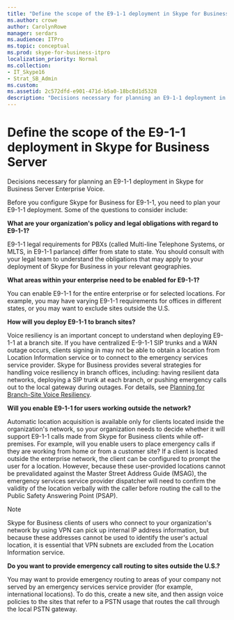 ```yaml
---
title: "Define the scope of the E9-1-1 deployment in Skype for Business Server"
ms.author: crowe
author: CarolynRowe
manager: serdars
ms.audience: ITPro
ms.topic: conceptual
ms.prod: skype-for-business-itpro
localization_priority: Normal
ms.collection:
- IT_Skype16
- Strat_SB_Admin
ms.custom:
ms.assetid: 2c572dfd-e901-471d-b5a0-18bc8d1d5328
description: "Decisions necessary for planning an E9-1-1 deployment in Skype for Business Server Enterprise Voice."
---
```


# Define the scope of the E9-1-1 deployment in Skype for Business Server

Decisions necessary for planning an E9-1-1 deployment in Skype for Business Server Enterprise Voice.

Before you configure Skype for Business for E9-1-1, you need to plan your E9-1-1 deployment. Some of the questions to consider include:

 **What are your organization's policy and legal obligations with regard to E9-1-1?**

 E9-1-1 legal requirements for PBXs (called Multi-line Telephone Systems, or MLTS, in E9-1-1 parlance) differ from state to state. You should consult with your legal team to understand the obligations that may apply to your deployment of Skype for Business in your relevant geographies.

 **What areas within your enterprise need to be enabled for E9-1-1?**

 You can enable E9-1-1 for the entire enterprise or for selected locations. For example, you may have varying E9-1-1 requirements for offices in different states, or you may want to exclude sites outside the U.S.

 **How will you deploy E9-1-1 to branch sites?**

 Voice resiliency is an important concept to understand when deploying E9-1-1 at a branch site. If you have centralized E-9-1-1 SIP trunks and a WAN outage occurs, clients signing in may not be able to obtain a location from Location Information service or to connect to the emergency services service provider. Skype for Business provides several strategies for handling voice resiliency in branch offices, including: having resilient data networks, deploying a SIP trunk at each branch, or pushing emergency calls out to the local gateway during outages. For details, see [Planning for Branch-Site Voice Resiliency](https://technet.microsoft.com/library/67713f57-3ded-4127-ac37-57d8099bf384.aspx).

 **Will you enable E9-1-1 for users working outside the network?**

 Automatic location acquisition is available only for clients located inside the organization's network, so your organization needs to decide whether it will support E9-1-1 calls made from Skype for Business clients while off-premises. For example, will you enable users to place emergency calls if they are working from home or from a customer site? If a client is located outside the enterprise network, the client can be configured to prompt the user for a location. However, because these user-provided locations cannot be prevalidated against the Master Street Address Guide (MSAG), the emergency services service provider dispatcher will need to confirm the validity of the location verbally with the caller before routing the call to the Public Safety Answering Point (PSAP).

> [!NOTE]
> Skype for Business clients of users who connect to your organization's network by using VPN can pick up internal IP address information, but because these addresses cannot be used to identify the user's actual location, it is essential that VPN subnets are excluded from the Location Information service.

 **Do you want to provide emergency call routing to sites outside the U.S.?**

 You may want to provide emergency routing to areas of your company not served by an emergency services service provider (for example, international locations). To do this, create a new site, and then assign voice policies to the sites that refer to a PSTN usage that routes the call through the local PSTN gateway.


